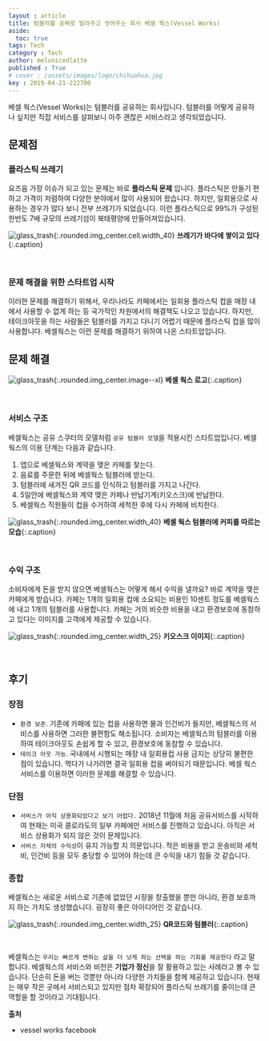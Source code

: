 ```yaml
---
layout : article
title: 텀블러를 공짜로 빌려주고 씻어주는 회사 베셀 웍스(Vessel Works)
aside:
  toc: true
tags: Tech
category : Tech
author: melonicedlatte
published : True
# cover : /assets/images/logo/chihuahua.jpg
key : 2019-04-21-222700
---
```


베셀 웍스(Vessel Works)는 텀블러를 공유하는 회사입니다. 텀블러를 어떻게 공유하나 싶지만 직접 서비스를 살펴보니 아주 괜찮은 서비스라고 생각되었습니다.

## 문제점

### 플라스틱 쓰레기

요즈음 가장 이슈가 되고 있는 문제는 바로 __플라스틱 문제__ 입니다. 플라스틱은 만들기 편하고 가격이 저렴하여 다양한 분야에서 많이 사용되어 왔습니다. 하지만, 일회용으로 사용하는 경우가 많다 보니 전부 쓰레기가 되었습니다. 이런 플라스틱으로 99%가 구성된 한반도 7배 규모의 쓰레기섬이 북태평양에 만들어져있습니다.

![glass_trash](/assets/images/20190421/pixabay_glass.jpg){:.rounded.img_center.cell.width_40}
__쓰레기가 바다에 쌓이고 있다__{:.caption}

<br>

### 문제 해결을 위한 스타트업 시작

이러한 문제를 해결하기 위해서, 우리나라도 카페에서는 일회용 플라스틱 컵을 매장 내에서 사용할 수 없게 하는 등 국가적인 차원에서의 해결책도 나오고 있습니다. 하지만, 테이크아웃을 하는 사람들은 텀블러를 가지고 다니기 어렵기 때문에 플라스틱 컵을 많이 사용합니다. 베셀웍스는 이런 문제를 해결하기 위하여 나온 스타트업입니다.

## 문제 해결

![glass_trash](/assets/images/20190421/vessel_logo.jpg){:.rounded.img_center.image--xl}
__베셀 웍스 로고__{:.caption}

<br>

### 서비스 구조

베셀웍스는 공유 스쿠터의 모델처럼 `공유 텀블러 모델`을 적용시킨 스타트업입니다. 베셀웍스의 이용 단계는 다음과 같습니다.

1. 앱으로 베셀웍스와 계약을 맺은 카페를 찾는다.
2. 음료를 주문한 뒤에 베셀웍스 텀블러에 받는다.
3. 텀블러에 새겨진 QR 코드를 인식하고 텀블러를 가지고 나간다.
4. 5일안에 베셀웍스와 계약 맺은 카페나 반납기계(키오스크)에 반납한다.
5. 베셀웍스 직원들이 컵을 수거하여 세척한 후에 다시 카페에 비치한다.

![glass_trash](/assets/images/20190421/vessel_img.jpg){:.rounded.img_center.width_40}
__베셀 웍스 텀블러에 커피를 따르는 모습__{:.caption}

<br>

### 수익 구조

소비자에게 돈을 받지 않으면 베셀웍스는 어떻게 해서 수익을 낼까요? 바로 계약을 맺은 카페에게 받습니다. 카페는 1개의 일회용 컵에 소요되는 비용인 10센트 정도를 베셀웍스에 내고 1개의 텀블러를 사용합니다. 카페는 거의 비슷한 비용을 내고 환경보호에 동참하고 있다는 이미지를 고객에게 제공할 수 있습니다.

![glass_trash](/assets/images/20190421/vessel_img2.jpg){:.rounded.img_center.width_25}
__키오스크 이미지__{:.caption}

<br>

## 후기

### 장점

- `환경 보존`. 기존에 카페에 있는 컵을 사용하면 물과 인건비가 들지만, 베셀웍스의 서비스를 사용하면 그러한 불편함도 해소됩니다. 소비자는 베셀웍스의 텀블러를 이용하여 테이크아웃도 손쉽게 할 수 있고, 환경보호에 동참할 수 있습니다.
- `테이크 아웃 가능`. 국내에서 시행되는 매장 내 일회용컵 사용 금지는 상당히 불편한 점이 있습니다. 먹다가 나가려면 결국 일회용 컵을 써야되기 때문입니다. 베셀 웍스 서비스를 이용하면 이러한 문제를 해결할 수 있습니다.

### 단점

- `서비스가 아직 상용화되었다고 보기 어렵다.` 2018년 11월에 처음 공유서비스를 시작하여 현재는 미국 콜로라도의 일부 카페에만 서비스를 진행하고 있습니다. 아직은 서비스 상용화가 되지 않은 것이 문제입니다.
- `서비스 자체의 수익성`이 유지 가능할 지 의문입니다. 적은 비용을 받고 운송비와 세척비, 인건비 등을 모두 충당할 수 있어야 하는데 큰 수익을 내기 힘들 것 같습니다.

### 종합

베셀웍스는 새로운 서비스로 기존에 없었던 시장을 창출했을 뿐만 아니라, 환경 보호까지 하는 가치도 생성했습니다. 굉장히 좋은 아이디어인 것 같습니다.

![glass_trash](/assets/images/20190421/vessel_img3.jpg){:.rounded.img_center.width_25}
__QR코드와 텀블러__{:.caption}

<br>

베셀웍스는 `우리는 빠르게 변하는 삶을 더 낫게 하는 선택을 하는 기회를 제공한다` 라고 말합니다. 베셀웍스의 서비스와 비전은 **기업가 정신**을 잘 활용하고 있는 사례라고 볼 수 있습니다. 단순히 돈을 버는 것뿐만 아니라 다양한 가치들을 함께 제공하고 있습니다. 현재는 매우 작은 곳에서 서비스되고 있지만 점차 확장되어 플라스틱 쓰레기를 줄이는데 큰 역할을 할 것이라고 기대됩니다.

__출처__  
- vessel works facebook
